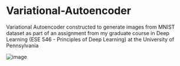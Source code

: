# Variational-Autoencoder
Variational Autoencoder constructed to generate images from MNIST dataset as part of an assignment from my graduate course in Deep Learning (ESE 546 - Principles of Deep Learning) at the University of Pennsylvania

![image](https://user-images.githubusercontent.com/10585209/163267237-826b1531-5769-4221-b17d-fd171e576286.png)
